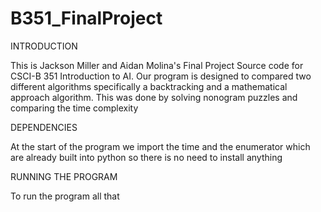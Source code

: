# B351_FinalProject
INTRODUCTION

This is Jackson Miller and Aidan Molina's Final Project Source code for CSCI-B 351 Introduction to AI. Our program is designed to compared two different algorithms specifically a backtracking and a mathematical approach algorithm. This was done by solving nonogram puzzles and comparing the time complexity

DEPENDENCIES

At the start of the program we import the time and the enumerator which are already built into python so there is no need to install anything

RUNNING THE PROGRAM

To run the program all that 

